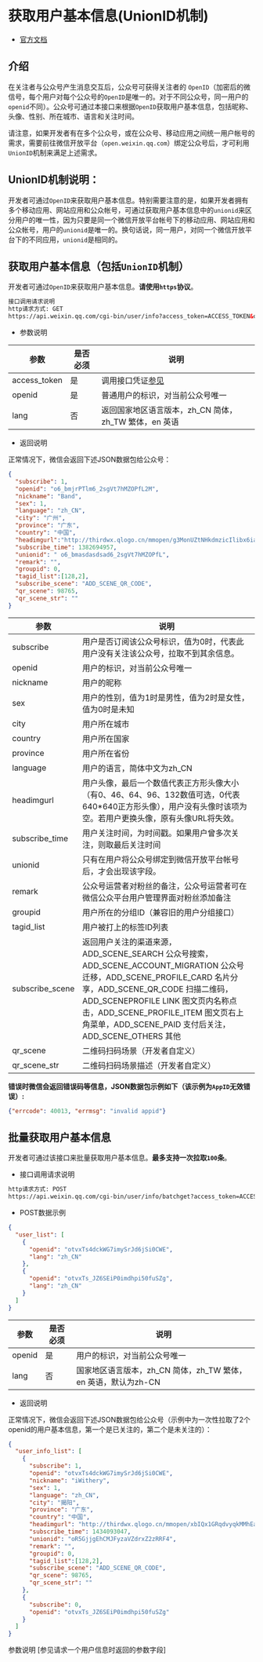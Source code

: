 # 获取用户基本信息(UnionID机制)

- [官方文档](https://mp.weixin.qq.com/wiki?t=resource/res_main&id=mp1421140839)

## 介绍

在关注者与公众号产生消息交互后，公众号可获得关注者的 `OpenID`（加密后的微信号，每个用户对每个公众号的`OpenID`是唯一的。对于不同公众号，同一用户的`openid`不同）。公众号可通过本接口来根据`OpenID`获取用户基本信息，包括昵称、头像、性别、所在城市、语言和关注时间。

请注意，如果开发者有在多个公众号，或在公众号、移动应用之间统一用户帐号的需求，需要前往微信开放平台（`open.weixin.qq.com`）绑定公众号后，才可利用`UnionID`机制来满足上述需求。

## UnionID机制说明：

开发者可通过`OpenID`来获取用户基本信息。特别需要注意的是，如果开发者拥有多个移动应用、网站应用和公众帐号，可通过获取用户基本信息中的`unionid`来区分用户的唯一性，因为只要是同一个微信开放平台帐号下的移动应用、网站应用和公众帐号，用户的`unionid`是唯一的。换句话说，同一用户，对同一个微信开放平台下的不同应用，`unionid`是相同的。

## 获取用户基本信息（包括`UnionID`机制）

开发者可通过`OpenID`来获取用户基本信息。**请使用`https`协议**。

```html
接口调用请求说明
http请求方式: GET
https://api.weixin.qq.com/cgi-bin/user/info?access_token=ACCESS_TOKEN&openid=OPENID&lang=zh_CN
```

- 参数说明

|参数|是否必须|说明|
|---|---|---|
|access_token|是|调用接口凭证[参见](./获取access_token.md)|
|openid|是|普通用户的标识，对当前公众号唯一|
|lang|否|返回国家地区语言版本，zh_CN 简体，zh_TW 繁体，en 英语|

- 返回说明

正常情况下，微信会返回下述JSON数据包给公众号：

```json
{
  "subscribe": 1,
  "openid": "o6_bmjrPTlm6_2sgVt7hMZOPfL2M",
  "nickname": "Band",
  "sex": 1,
  "language": "zh_CN",
  "city": "广州",
  "province": "广东",
  "country": "中国",
  "headimgurl":"http://thirdwx.qlogo.cn/mmopen/g3MonUZtNHkdmzicIlibx6iaFqAc56vxLSUfpb6n5WKSYVY0ChQKkiaJSgQ1dZuTOgvLLrhJbERQQ4eMsv84eavHiaiceqxibJxCfHe/0",
  "subscribe_time": 1382694957,
  "unionid": " o6_bmasdasdsad6_2sgVt7hMZOPfL",
  "remark": "",
  "groupid": 0,
  "tagid_list":[128,2],
  "subscribe_scene": "ADD_SCENE_QR_CODE",
  "qr_scene": 98765,
  "qr_scene_str": ""
}
```

|参数|说明|
|---|---|
|subscribe|用户是否订阅该公众号标识，值为0时，代表此用户没有关注该公众号，拉取不到其余信息。|
|openid|用户的标识，对当前公众号唯一|
|nickname|用户的昵称|
|sex|用户的性别，值为1时是男性，值为2时是女性，值为0时是未知|
|city|用户所在城市|
|country|用户所在国家|
|province|用户所在省份|
|language|用户的语言，简体中文为zh_CN|
|headimgurl|用户头像，最后一个数值代表正方形头像大小（有0、46、64、96、132数值可选，0代表640*640正方形头像），用户没有头像时该项为空。若用户更换头像，原有头像URL将失效。|
|subscribe_time|用户关注时间，为时间戳。如果用户曾多次关注，则取最后关注时间|
|unionid|只有在用户将公众号绑定到微信开放平台帐号后，才会出现该字段。|
|remark|公众号运营者对粉丝的备注，公众号运营者可在微信公众平台用户管理界面对粉丝添加备注|
|groupid|用户所在的分组ID（兼容旧的用户分组接口）|
|tagid_list|用户被打上的标签ID列表|
|subscribe_scene|返回用户关注的渠道来源，ADD_SCENE_SEARCH 公众号搜索，ADD_SCENE_ACCOUNT_MIGRATION 公众号迁移，ADD_SCENE_PROFILE_CARD 名片分享，ADD_SCENE_QR_CODE 扫描二维码，ADD_SCENEPROFILE LINK 图文页内名称点击，ADD_SCENE_PROFILE_ITEM 图文页右上角菜单，ADD_SCENE_PAID 支付后关注，ADD_SCENE_OTHERS 其他|
|qr_scene|二维码扫码场景（开发者自定义）|
|qr_scene_str|二维码扫码场景描述（开发者自定义）|

**错误时微信会返回错误码等信息，JSON数据包示例如下（该示例为`AppID`无效错误）:**

```json
{"errcode": 40013, "errmsg": "invalid appid"}
```

## 批量获取用户基本信息

开发者可通过该接口来批量获取用户基本信息。**最多支持一次拉取`100`条**。

- 接口调用请求说明

```html
http请求方式: POST
https://api.weixin.qq.com/cgi-bin/user/info/batchget?access_token=ACCESS_TOKEN
```

- POST数据示例

```json
{
  "user_list": [
    {
      "openid": "otvxTs4dckWG7imySrJd6jSi0CWE",
      "lang": "zh_CN"
    },
    {
      "openid": "otvxTs_JZ6SEiP0imdhpi50fuSZg",
      "lang": "zh_CN"
    }
  ]
}
```

|参数|是否必须|说明|
|---|---|---|
|openid|是|用户的标识，对当前公众号唯一|
|lang|否|国家地区语言版本，zh_CN 简体，zh_TW 繁体，en 英语，默认为zh-CN|

- 返回说明

正常情况下，微信会返回下述JSON数据包给公众号（示例中为一次性拉取了2个openid的用户基本信息，第一个是已关注的，第二个是未关注的）：

```json
{
  "user_info_list": [
    {
      "subscribe": 1,
      "openid": "otvxTs4dckWG7imySrJd6jSi0CWE",
      "nickname": "iWithery",
      "sex": 1,
      "language": "zh_CN",
      "city": "揭阳",
      "province": "广东",
      "country": "中国",
      "headimgurl": "http://thirdwx.qlogo.cn/mmopen/xbIQx1GRqdvyqkMMhEaGOX802l1CyqMJNgUzKP8MeAeHFicRDSnZH7FY4XB7p8XHXIf6uJA2SCunTPicGKezDC4saKISzRj3nz/0",
      "subscribe_time": 1434093047,
      "unionid": "oR5GjjgEhCMJFyzaVZdrxZ2zRRF4",
      "remark": "",
      "groupid": 0,
      "tagid_list":[128,2],
      "subscribe_scene": "ADD_SCENE_QR_CODE",
      "qr_scene": 98765,
      "qr_scene_str": ""
    },
    {
      "subscribe": 0,
      "openid": "otvxTs_JZ6SEiP0imdhpi50fuSZg"
    }
  ]
}
```

参数说明 [参见请求一个用户信息时返回的参数字段]